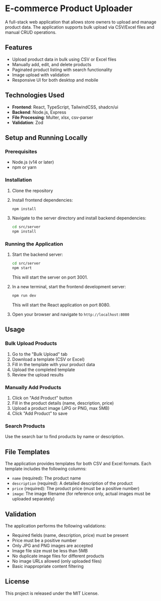 
# E-commerce Product Uploader

A full-stack web application that allows store owners to upload and manage product data. The application supports bulk upload via CSV/Excel files and manual CRUD operations.

## Features

- Upload product data in bulk using CSV or Excel files
- Manually add, edit, and delete products
- Paginated product listing with search functionality
- Image upload with validation
- Responsive UI for both desktop and mobile

## Technologies Used

- **Frontend**: React, TypeScript, TailwindCSS, shadcn/ui
- **Backend**: Node.js, Express
- **File Processing**: Multer, xlsx, csv-parser
- **Validation**: Zod

## Setup and Running Locally

### Prerequisites

- Node.js (v14 or later)
- npm or yarn

### Installation

1. Clone the repository
2. Install frontend dependencies:
   ```bash
   npm install
   ```

3. Navigate to the server directory and install backend dependencies:
   ```bash
   cd src/server
   npm install
   ```

### Running the Application

1. Start the backend server:
   ```bash
   cd src/server
   npm start
   ```
   This will start the server on port 3001.

2. In a new terminal, start the frontend development server:
   ```bash
   npm run dev
   ```
   This will start the React application on port 8080.

3. Open your browser and navigate to `http://localhost:8080`

## Usage

### Bulk Upload Products

1. Go to the "Bulk Upload" tab
2. Download a template (CSV or Excel)
3. Fill in the template with your product data
4. Upload the completed template
5. Review the upload results

### Manually Add Products

1. Click on "Add Product" button
2. Fill in the product details (name, description, price)
3. Upload a product image (JPG or PNG, max 5MB)
4. Click "Add Product" to save

### Search Products

Use the search bar to find products by name or description.

## File Templates

The application provides templates for both CSV and Excel formats. Each template includes the following columns:

- `name` (required): The product name
- `description` (required): A detailed description of the product
- `price` (required): The product price (must be a positive number)
- `image`: The image filename (for reference only, actual images must be uploaded separately)

## Validation

The application performs the following validations:

- Required fields (name, description, price) must be present
- Price must be a positive number
- Only JPG and PNG images are accepted
- Image file size must be less than 5MB
- No duplicate image files for different products
- No image URLs allowed (only uploaded files)
- Basic inappropriate content filtering

## License

This project is released under the MIT License.
